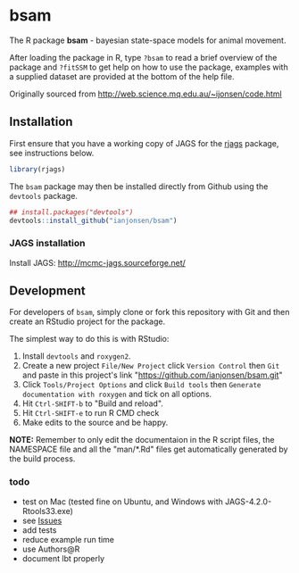 # bsam

The R package **bsam** - bayesian state-space models for animal movement. 

After loading the package in R, type `?bsam` to read a brief overview of the package and `?fitSSM` to get help on how to use the package, examples with a supplied dataset are provided at the bottom of the help file. 

Originally sourced from http://web.science.mq.edu.au/~ijonsen/code.html

## Installation

First ensure that you have a working copy of JAGS for the [rjags](https://cloud.r-project.org/web/packages/rjags/index.html) package, see instructions below. 

```R
library(rjags)
```

The `bsam` package may then be installed directly from Github using the `devtools` package. 

```R
## install.packages("devtools")  
devtools::install_github("ianjonsen/bsam")
```
### JAGS installation

Install JAGS: http://mcmc-jags.sourceforge.net/

## Development

For developers of `bsam`, simply clone or fork this repository with Git and then create an RStudio project for the package. 

The simplest way to do this is with RStudio: 

1. Install `devtools` and `roxygen2`. 
2. Create a new project `File/New Project` click `Version Control` then `Git` and paste in this project's link "https://github.com/ianjonsen/bsam.git"
3. Click `Tools/Project Options` and click `Build tools` then `Generate documentation with roxygen` and tick on all options. 
4. Hit `Ctrl-SHIFT-b` to "Build and reload". 
5. Hit `Ctrl-SHIFT-e` to run R CMD check
6. Make edits to the source and be happy. 

**NOTE:** Remember to only edit the documentaion in the R script files, the NAMESPACE file and all the "man/*.Rd" files get automatically generated by the build process. 




### todo
- test on Mac (tested fine on Ubuntu, and Windows with JAGS-4.2.0-Rtools33.exe)
- see [Issues](https://github.com/ianjonsen/bsam/issues)
- add tests
- reduce example run time
- use Authors@R
- document lbt properly

